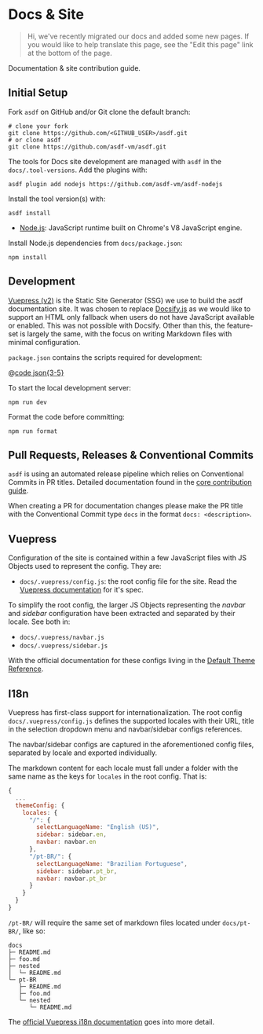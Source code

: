 # Docs & Site

> Hi, we've recently migrated our docs and added some new pages. If you would like to help translate this page, see the "Edit this page" link at the bottom of the page.

Documentation & site contribution guide.

## Initial Setup

Fork `asdf` on GitHub and/or Git clone the default branch:

```shell:no-line-numbers
# clone your fork
git clone https://github.com/<GITHUB_USER>/asdf.git
# or clone asdf
git clone https://github.com/asdf-vm/asdf.git
```

The tools for Docs site development are managed with `asdf` in the `docs/.tool-versions`. Add the plugins with:

```shell:no-line-numbers
asdf plugin add nodejs https://github.com/asdf-vm/asdf-nodejs
```

Install the tool version(s) with:

```shell:no-line-numbers
asdf install
```

- [Node.js](https://nodejs.org): JavaScript runtime built on Chrome's V8 JavaScript engine.

Install Node.js dependencies from `docs/package.json`:

```shell:no-line-numbers
npm install
```

## Development

[Vuepress (v2)](https://v2.vuepress.vuejs.org/) is the Static Site Generator (SSG) we use to build the asdf documentation site. It was chosen to replace [Docsify.js](https://docsify.js.org/) as we would like to support an HTML only fallback when users do not have JavaScript available or enabled. This was not possible with Docsify. Other than this, the feature-set is largely the same, with the focus on writing Markdown files with minimal configuration.

`package.json` contains the scripts required for development:

@[code json{3-5}](../package.json)

To start the local development server:

```shell:no-line-numbers
npm run dev
```

Format the code before committing:

```shell:no-line-numbers
npm run format
```

## Pull Requests, Releases & Conventional Commits

`asdf` is using an automated release pipeline which relies on Conventional Commits in PR titles. Detailed documentation found in the [core contribution guide](./core.md).

When creating a PR for documentation changes please make the PR title with the Conventional Commit type `docs` in the format `docs: <description>`.

## Vuepress

Configuration of the site is contained within a few JavaScript files with JS Objects used to represent the config. They are:

- `docs/.vuepress/config.js`: the root config file for the site. Read the [Vuepress documentation](https://v2.vuepress.vuejs.org/guide/configuration.html#config-file) for it's spec.

To simplify the root config, the larger JS Objects representing the _navbar_ and _sidebar_ configuration have been extracted and separated by their locale. See both in:

- `docs/.vuepress/navbar.js`
- `docs/.vuepress/sidebar.js`

With the official documentation for these configs living in the [Default Theme Reference](https://v2.vuepress.vuejs.org/reference/default-theme/config.html#locale-config).

## I18n

Vuepress has first-class support for internationalization. The
root config `docs/.vuepress/config.js` defines the supported locales with their URL, title in the selection dropdown menu and navbar/sidebar configs references.

The navbar/sidebar configs are captured in the aforementioned config files, separated by locale and exported individually.

The markdown content for each locale must fall under a folder with the same name as the keys for `locales` in the root config. That is:

```js
{
  ...
  themeConfig: {
    locales: {
      "/": {
        selectLanguageName: "English (US)",
        sidebar: sidebar.en,
        navbar: navbar.en
      },
      "/pt-BR/": {
        selectLanguageName: "Brazilian Portuguese",
        sidebar: sidebar.pt_br,
        navbar: navbar.pt_br
      }
    }
  }
}
```

`/pt-BR/` will require the same set of markdown files located under `docs/pt-BR/`, like so:

```shell:no-line-numbers
docs
├─ README.md
├─ foo.md
├─ nested
│  └─ README.md
└─ pt-BR
   ├─ README.md
   ├─ foo.md
   └─ nested
      └─ README.md
```

The [official Vuepress i18n documentation](https://v2.vuepress.vuejs.org/guide/i18n.html#site-i18n-config) goes into more detail.
